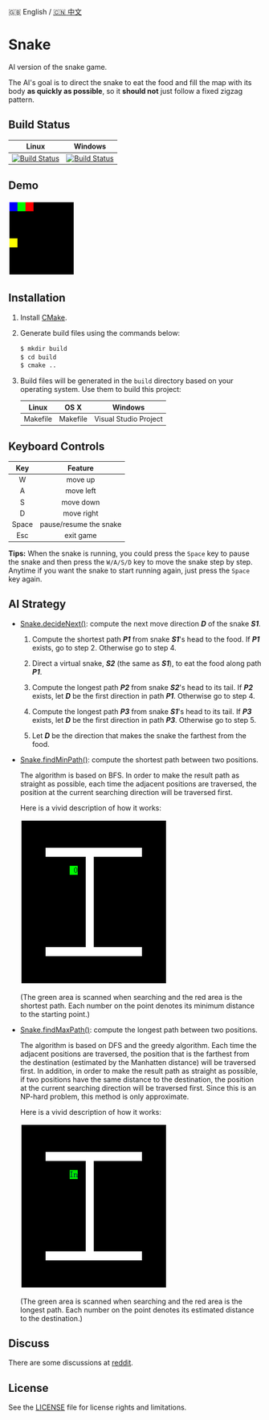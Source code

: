 :uk: English / [:cn: 中文](./README-CN.md)

# Snake

AI version of the snake game.

The AI's goal is to direct the snake to eat the food and fill the map with its body **as quickly as possible**, so it **should not** just follow a fixed zigzag pattern.

## Build Status

| Linux | Windows |
|:-----:|:-------:|
|[![Build Status](https://travis-ci.org/stevennL/Snake.svg?branch=master)](https://travis-ci.org/stevennL/Snake)|[![Build Status](https://ci.appveyor.com/api/projects/status/bryir507227d0i1q?svg=true)](https://ci.appveyor.com/project/stevennL/snake)|

## Demo

![](img/AI.gif)

## Installation

1. Install [CMake](https://cmake.org/download/).

2. Generate build files using the commands below:

    ```bash
    $ mkdir build
    $ cd build
    $ cmake ..
    ```

3. Build files will be generated in the `build` directory based on your operating system. Use them to build this project:

    | Linux | OS X | Windows |
    |:-----:|:----:|:-------:|
    |Makefile|Makefile|Visual Studio Project|

## Keyboard Controls

| Key | Feature |
|:---:|:-------:|
|W|move up|
|A|move left|
|S|move down|
|D|move right|
|Space|pause/resume the snake|
|Esc|exit game|

**Tips:** When the snake is running, you could press the `Space` key to pause the snake and then press the `W/A/S/D` key to move the snake step by step. Anytime if you want the snake to start running again, just press the `Space` key again.

## AI Strategy

* [Snake.decideNext()](./src/model/Snake.cpp#L127): compute the next move direction ***D*** of the snake ***S1***.

    1. Compute the shortest path ***P1*** from snake ***S1***'s head to the food. If ***P1*** exists, go to step 2. Otherwise go to step 4.

    2. Direct a virtual snake, ***S2*** (the same as ***S1***), to eat the food along path ***P1***.

    3. Compute the longest path ***P2*** from snake ***S2***'s head to its tail. If ***P2*** exists, let ***D*** be the first direction in path ***P1***. Otherwise go to step 4.

    4. Compute the longest path ***P3*** from snake ***S1***'s head to its tail. If ***P3*** exists, let ***D*** be the first direction in path ***P3***. Otherwise go to step 5.

    5. Let ***D*** be the direction that makes the snake the farthest from the food.

* [Snake.findMinPath()](./src/model/Snake.cpp#L234): compute the shortest path between two positions.

    The algorithm is based on BFS. In order to make the result path as straight as possible, each time the adjacent positions are traversed, the position at the current searching direction will be traversed first.

    Here is a vivid description of how it works:

    ![](img/shortest_path.gif)

    (The green area is scanned when searching and the red area is the shortest path. Each number on the point denotes its minimum distance to the starting point.)
  
* [Snake.findMaxPath()](./src/model/Snake.cpp#L279): compute the longest path between two positions.

    The algorithm is based on DFS and the greedy algorithm. Each time the adjacent positions are traversed, the position that is the farthest from the destination (estimated by the Manhatten distance) will be traversed first. In addition, in order to make the result path as straight as possible, if two positions have the same distance to the destination, the position at the current searching direction will be traversed first. Since this is an NP-hard problem, this method is only approximate.

    Here is a vivid description of how it works:
    
    ![](img/longest_path.gif)

    (The green area is scanned when searching and the red area is the longest path. Each number on the point denotes its estimated distance to the destination.)

## Discuss

There are some discussions at [reddit](https://www.reddit.com/r/programming/comments/5ly972/ai_algorithm_of_snake_game_share_opinions_if_you/).

## License

See the [LICENSE](./LICENSE) file for license rights and limitations.
